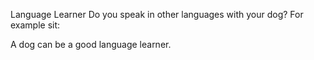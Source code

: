 Language Learner
Do you speak in other languages with your dog?
For example sit:

A dog can be a good language learner.
<!-- LL.md EOF -->
